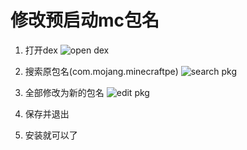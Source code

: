 # 修改预启动mc包名
1. 打开dex
![open dex](img/editpkg/1.jpg)

2. 搜索原包名(com.mojang.minecraftpe)
![search pkg](img/editpkg/2.jpg)

3. 全部修改为新的包名
![edit pkg](img/editpkg/3.jpg)

4. 保存并退出
5. 安装就可以了
